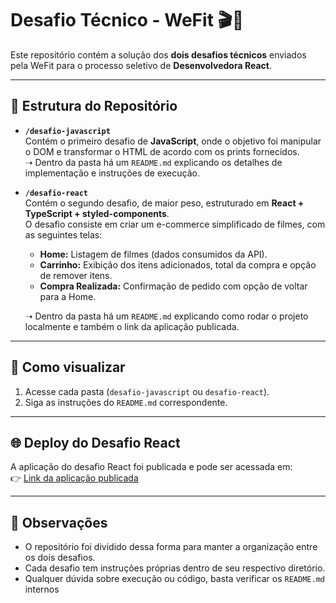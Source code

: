 

# Desafio Técnico - WeFit 🎬🛒

Este repositório contém a solução dos **dois desafios técnicos** enviados pela WeFit para o processo seletivo de **Desenvolvedora React**.

---

## 📂 Estrutura do Repositório

- **`/desafio-javascript`**  
  Contém o primeiro desafio de **JavaScript**, onde o objetivo foi manipular o DOM e transformar o HTML de acordo com os prints fornecidos.  
  ➝ Dentro da pasta há um `README.md` explicando os detalhes de implementação e instruções de execução.

- **`/desafio-react`**  
  Contém o segundo desafio, de maior peso, estruturado em **React + TypeScript + styled-components**.  
  O desafio consiste em criar um e-commerce simplificado de filmes, com as seguintes telas:  
  - **Home:** Listagem de filmes (dados consumidos da API).  
  - **Carrinho:** Exibição dos itens adicionados, total da compra e opção de remover itens.  
  - **Compra Realizada:** Confirmação de pedido com opção de voltar para a Home.  

  ➝ Dentro da pasta há um `README.md` explicando como rodar o projeto localmente e também o link da aplicação publicada.

---

## 🚀 Como visualizar

1. Acesse cada pasta (`desafio-javascript` ou `desafio-react`).
2. Siga as instruções do `README.md` correspondente.

---

## 🌐 Deploy do Desafio React

A aplicação do desafio React foi publicada e pode ser acessada em:  
👉 [Link da aplicação publicada](https://e-comerce-we-fit.vercel.app/)  

---

## 📌 Observações

- O repositório foi dividido dessa forma para manter a organização entre os dois desafios.  
- Cada desafio tem instruções próprias dentro de seu respectivo diretório.  
- Qualquer dúvida sobre execução ou código, basta verificar os `README.md` internos

